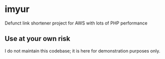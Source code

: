 # imyur

Defunct link shortener project for AWS with lots of PHP performance

## Use at your own risk

I do not maintain this codebase; it is here for demonstration purposes only.
